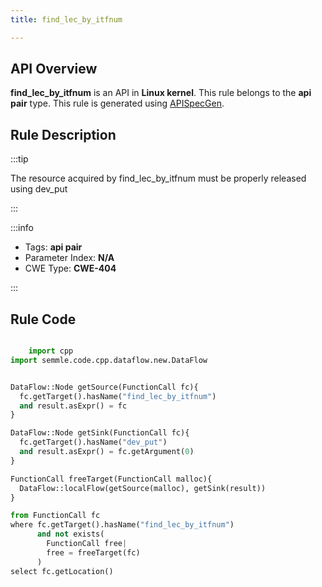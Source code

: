 ```yaml
---
title: find_lec_by_itfnum

---
```



## API Overview
**find_lec_by_itfnum** is an API in **Linux kernel**. This rule belongs to the **api pair** type. This rule is generated using [APISpecGen](../../tools/APISpecGen).
## Rule Description

:::tip

The resource acquired by find_lec_by_itfnum must be properly released using dev_put

:::

:::info

- Tags: **api pair**
- Parameter Index: **N/A**
- CWE Type: **CWE-404**

:::

## Rule Code
```python

    import cpp
import semmle.code.cpp.dataflow.new.DataFlow


DataFlow::Node getSource(FunctionCall fc){
  fc.getTarget().hasName("find_lec_by_itfnum")
  and result.asExpr() = fc
}

DataFlow::Node getSink(FunctionCall fc){
  fc.getTarget().hasName("dev_put")
  and result.asExpr() = fc.getArgument(0)
}

FunctionCall freeTarget(FunctionCall malloc){
  DataFlow::localFlow(getSource(malloc), getSink(result))
}

from FunctionCall fc
where fc.getTarget().hasName("find_lec_by_itfnum")
      and not exists(
        FunctionCall free| 
        free = freeTarget(fc)
      )
select fc.getLocation()

    
```